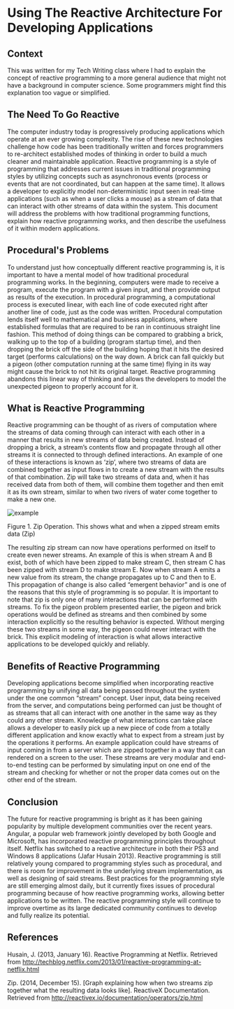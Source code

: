 # Using The Reactive Architecture For Developing Applications

## Context
This was written for my Tech Writing class where I had to explain the concept of reactive programming to a more general audience that might not have a background in computer science.  Some programmers might find this explanation too vague or simplified.

## The Need To Go Reactive
The computer industry today is progressively producing applications which operate at an ever growing complexity. The rise of these new technologies challenge how code has been traditionally written and forces programmers to re-architect established modes of thinking in order to build a much cleaner and maintainable application. Reactive programming is a style of programming that addresses current issues in traditional programming styles by utilizing concepts such as asynchronous events (process or events that are not coordinated, but can happen at the same time). It allows a developer to explicitly model non-deterministic input seen in real-time applications (such as when a user clicks a mouse) as a stream of data that can interact with other streams of data within the system. This document will address the problems with how traditional programming functions, explain how reactive programming works, and then describe the usefulness of it within modern applications.

## Procedural's Problems
To understand just how conceptually different reactive programming is, it is important to have a mental model of how traditional procedural programming works. In the beginning, computers were made to receive a program, execute the program with a given input, and then provide output as results of the execution.  In procedural programming, a computational process is executed linear, with each line of code executed right after another line of code, just as the code was written. Procedural computation lends itself well to mathematical and business applications, where established formulas that are required to be ran in continuous straight line fashion. This method of doing things can be compared to grabbing a brick, walking up to the top of a building (program startup time), and then dropping the brick off the side of the building hoping that it hits the desired target (performs calculations) on the way down. A brick can fall quickly but a pigeon (other computation running at the same time) flying in its way might cause the brick to not hit its original target. Reactive programming abandons this linear way of thinking and allows the developers to model the unexpected pigeon to properly account for it. 

## What is Reactive Programming
Reactive programming can be thought of as rivers of computation where the streams of data coming through can interact with each other in a manner that results in new streams of data being created. Instead of dropping a brick, a stream’s contents flow and propagate through all other streams it is connected to through defined interactions. An example of one of these interactions is known as ‘zip’, where two streams of data are combined together as input flows in to create a new stream with the results of that combination. Zip will take two streams of data and, when it has received data from both of them, will combine them together and then emit it as its own stream, similar to when two rivers of water come together to make a new one.

![example](http://i.imgur.com/6MeN5ST.png)

Figure 1. Zip Operation.  This shows what and when a zipped stream emits data (Zip)

The resulting zip stream can now have operations performed on itself to create even newer streams. An example of this is when stream A and B exist, both of which have been zipped to make stream C, then stream C has been zipped with stream D to make stream E. Now when stream A emits a new value from its stream, the change propagates up to C and then to E. This propagation of change is also called “emergent behavior” and is one of the reasons that this style of programming is so popular. It is important to note that zip is only one of many interactions that can be performed with streams. To fix the pigeon problem presented earlier, the pigeon and brick operations would be defined as streams and then combined by some interaction explicitly so the resulting behavior is expected. Without merging these two streams in some way, the pigeon could never interact with the brick. This explicit modeling of interaction is what allows interactive applications to be developed quickly and reliably.

## Benefits of Reactive Programming
Developing applications become simplified when incorporating reactive programming by unifying all data being passed throughout the system under the one common “stream” concept. User input, data being received from the server, and computations being performed can just be thought of as streams that all can interact with one another in the same way as they could any other stream. Knowledge of what interactions can take place allows a developer to easily pick up a new piece of code from a totally different application and know exactly what to expect from a stream just by the operations it performs. An example application could have streams of input coming in from a server which are zipped together in a way that it can rendered on a screen to the user. These streams are very modular and end-to-end testing can be performed by simulating input on one end of the stream and checking for whether or not the proper data comes out on the other end of the stream.

## Conclusion
The future for reactive programming is bright as it has been gaining popularity by multiple development communities over the recent years. Angular, a popular web framework jointly developed by both Google and Microsoft, has incorporated reactive programming principles throughout itself. Netflix has switched to a reactive architecture in both their PS3 and Windows 8 applications (Jafar Husain 2013). Reactive programming is still relatively young compared to programming styles such as procedural, and there is room for improvement in the underlying stream implementation, as well as designing of said streams. Best practices for the programming style are still emerging almost daily, but it currently fixes issues of procedural programming because of how reactive programming works, allowing better applications to be written. The reactive programming style will continue to improve overtime as its large dedicated community continues to develop and fully realize its potential.

## References
Husain, J. (2013, January 16). Reactive Programming at Netflix. Retrieved from http://techblog.netflix.com/2013/01/reactive-programming-at-netflix.html

Zip. (2014, December 15). [Graph explaining how when two streams zip together what the resulting data looks like]. ReactiveX Documentation. Retrieved from  http://reactivex.io/documentation/operators/zip.html